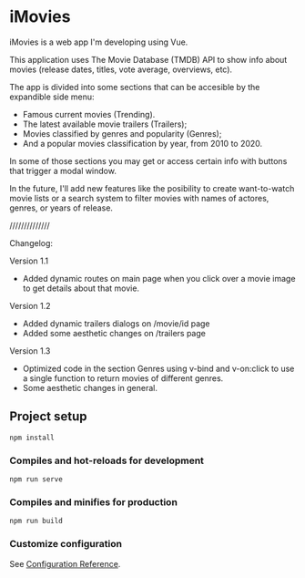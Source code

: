 # iMovies

iMovies is a web app I'm developing using Vue. 

This application uses The Movie Database (TMDB) API to show info about movies (release dates, titles, vote average, overviews, etc).

The app is divided into some sections that can be accesible by the expandible side menu:

* Famous current movies (Trending).
* The latest available movie trailers (Trailers);
* Movies classified by genres and popularity (Genres);
* And a popular movies classification by year, from 2010 to 2020.

In some of those sections you may get or access certain info with buttons that trigger a modal window.

In the future, I'll add new features like the posibility to create want-to-watch movie lists or a search system to filter movies with names of actores, genres, or years of release.

//////////////

Changelog:

Version 1.1
* Added dynamic routes on main page when you click over a movie image to get details about that movie.


Version 1.2
* Added dynamic trailers dialogs on /movie/id page
* Added some aesthetic changes on /trailers page

Version 1.3

* Optimized code in the section Genres using v-bind and v-on:click to use a single function to return movies of different genres.
* Some aesthetic changes in general.

## Project setup
```
npm install
```

### Compiles and hot-reloads for development
```
npm run serve
```

### Compiles and minifies for production
```
npm run build
```

### Customize configuration
See [Configuration Reference](https://cli.vuejs.org/config/).
